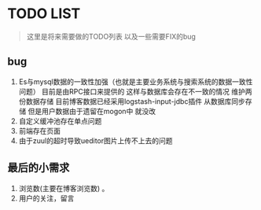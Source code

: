 # TODO LIST
> 这里是将来需要做的TODO列表 以及一些需要FIX的bug


## bug
1. Es与mysql数据的一致性加强（也就是主要业务系统与搜索系统的数据一致性问题） 目前是由RPC接口来提供的 这样与数据库会存在不一致的情况
维护两份数据存储  目前博客数据已经采用logstash-input-jdbc插件 从数据库同步存储 但是用户数据由于遗留在mogon中 就没改
2. 自定义缓冲池存在单点问题 
3. 前端存在页面
4. 由于zuul的超时导致ueditor图片上传不上去的问题



## 最后的小需求
1. 浏览数(主要在博客浏览数) 。
2. 用户的关注，留言 

